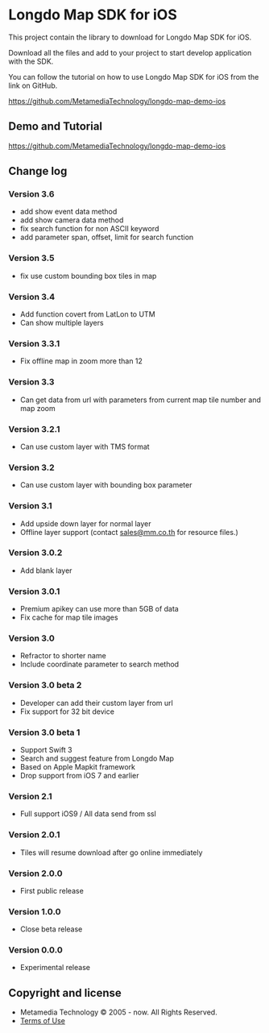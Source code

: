 # Longdo Map SDK for iOS
This project contain the library to download for Longdo Map SDK for iOS.

Download all the files and add to your project to start develop application with the SDK.

You can follow the tutorial on how to use Longdo Map SDK for iOS from the link on GitHub.

https://github.com/MetamediaTechnology/longdo-map-demo-ios

## Demo and Tutorial
https://github.com/MetamediaTechnology/longdo-map-demo-ios

## Change log

### Version 3.6
* add show event data method
* add show camera data method
* fix search function for non ASCII keyword
* add parameter span, offset, limit for search function

### Version 3.5
* fix use custom bounding box tiles in map

### Version 3.4
* Add function covert from LatLon to UTM
* Can show multiple layers

### Version 3.3.1
* Fix offline map in zoom more than 12

### Version 3.3
* Can get data from url with parameters from current map tile number and map zoom

### Version 3.2.1
* Can use custom layer with TMS format

### Version 3.2
* Can use custom layer with bounding box parameter

### Version 3.1
* Add upside down layer for normal layer
* Offline layer support (contact sales@mm.co.th for resource files.)

### Version 3.0.2
* Add blank layer

### Version 3.0.1
* Premium apikey can use more than 5GB of data
* Fix cache for map tile images

### Version 3.0
* Refractor to shorter name
* Include coordinate parameter to search method

### Version 3.0 beta 2
* Developer can add their custom layer from url
* Fix support for 32 bit device

### Version 3.0 beta 1
* Support Swift 3
* Search and suggest feature from Longdo Map
* Based on Apple Mapkit framework
* Drop support from iOS 7 and earlier

### Version 2.1
* Full support iOS9 / All data send from ssl

### Version 2.0.1
* Tiles will resume download after go online immediately

### Version 2.0.0
* First public release

### Version 1.0.0
* Close beta release

### Version 0.0.0
* Experimental release

## Copyright and license
  * Metamedia Technology © 2005 - now. All Rights Reserved.
  * [Terms of Use](LICENSE.md)
